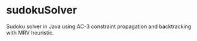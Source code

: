 # sudokuSolver
Sudoku solver in Java using AC-3 constraint propagation and backtracking with MRV heuristic.
